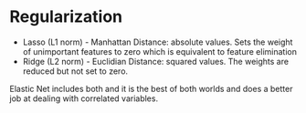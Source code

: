 # Regularization
- Lasso (L1 norm) - Manhattan Distance: absolute values. Sets the weight of unimportant features to zero which is equivalent to feature elimination
- Ridge (L2 norm) - Euclidian Distance: squared values. The weights are reduced but not set to zero.

Elastic Net includes both and it is the best of both worlds and does a better job at dealing with correlated variables.
